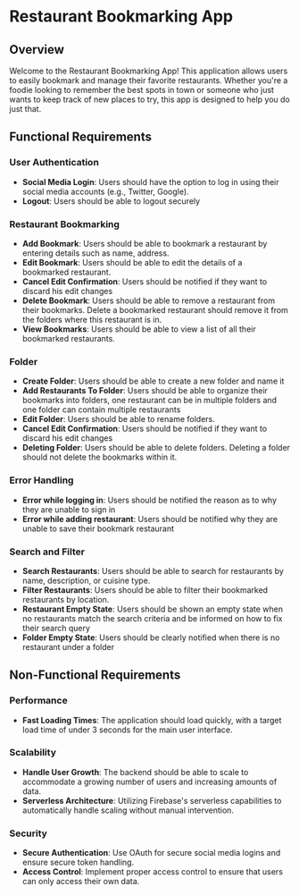 # Restaurant Bookmarking App

## Overview

Welcome to the Restaurant Bookmarking App! This application allows users to easily bookmark and manage their favorite restaurants. Whether you're a foodie looking to remember the best spots in town or someone who just wants to keep track of new places to try, this app is designed to help you do just that.

## Functional Requirements

### User Authentication
- **Social Media Login**: Users should have the option to log in using their social media accounts (e.g., Twitter, Google).
- **Logout**: Users should be able to logout securely

### Restaurant Bookmarking
- **Add Bookmark**: Users should be able to bookmark a restaurant by entering details such as name, address.
- **Edit Bookmark**: Users should be able to edit the details of a bookmarked restaurant.
- **Cancel Edit Confirmation**: Users should be notified if they want to discard his edit changes
- **Delete Bookmark**: Users should be able to remove a restaurant from their bookmarks. Delete a bookmarked restaurant should remove it from the folders where this restaurant is in.
- **View Bookmarks**: Users should be able to view a list of all their bookmarked restaurants.

### Folder
- **Create Folder**: Users should be able to create a new folder and name it
- **Add Restaurants To Folder**: Users should be able to organize their bookmarks into folders, one restaurant can be in multiple folders and one folder can contain multiple restaurants
- **Edit Folder**: Users should be able to rename folders. 
- **Cancel Edit Confirmation**: Users should be notified if they want to discard his edit changes
- **Deleting Folder**: Users should be able to delete folders. Deleting a folder should not delete the bookmarks within it.

### Error Handling
- **Error while logging in**: Users should be notified the reason as to why they are unable to sign in
- **Error while adding restaurant**: Users should be notified why they are unable to save their bookmark restaurant

### Search and Filter
- **Search Restaurants**: Users should be able to search for restaurants by name, description, or cuisine type.
- **Filter Restaurants**: Users should be able to filter their bookmarked restaurants by location.
- **Restaurant Empty State**: Users should be shown an empty state when no restaurants match the search criteria and be informed on how to fix their search query
- **Folder Empty State**: Users should be clearly notified when there is no restaurant under a folder


## Non-Functional Requirements

### Performance
- **Fast Loading Times**: The application should load quickly, with a target load time of under 3 seconds for the main user interface.

### Scalability
- **Handle User Growth**: The backend should be able to scale to accommodate a growing number of users and increasing amounts of data.
- **Serverless Architecture**: Utilizing Firebase's serverless capabilities to automatically handle scaling without manual intervention.

### Security
- **Secure Authentication**: Use OAuth for secure social media logins and ensure secure token handling.
- **Access Control**: Implement proper access control to ensure that users can only access their own data.
